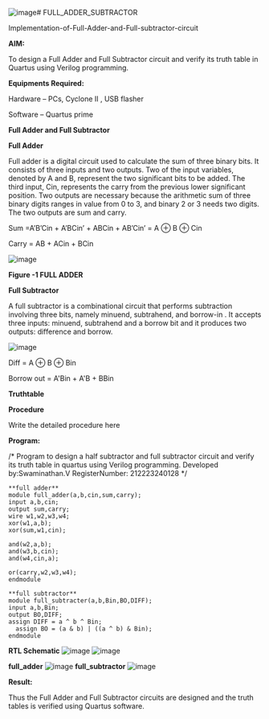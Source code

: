 ![image](https://github.com/SwaminathanV23000747/FULL_ADDER_SUBTRACTOR/assets/148931113/8952e675-3814-475d-825e-aabe22b5fd44)# FULL_ADDER_SUBTRACTOR

Implementation-of-Full-Adder-and-Full-subtractor-circuit

**AIM:**

To design a Full Adder and Full Subtractor circuit and verify its truth table in Quartus using Verilog programming.

**Equipments Required:**

Hardware – PCs, Cyclone II , USB flasher

Software – Quartus prime

**Full Adder and Full Subtractor**

**Full Adder**

Full adder is a digital circuit used to calculate the sum of three binary bits. It consists of three inputs and two outputs. Two of the input variables, denoted by A and B, represent the two significant bits to be added. The third input, Cin, represents the carry from the previous lower significant position. Two outputs are necessary because the arithmetic sum of three binary digits ranges in value from 0 to 3, and binary 2 or 3 needs two digits. The two outputs are sum and carry.

Sum =A’B’Cin + A’BCin’ + ABCin + AB’Cin’ = A ⊕ B ⊕ Cin 

Carry = AB + ACin + BCin

![image](https://github.com/naavaneetha/FULL_ADDER_SUBTRACTOR/assets/154305477/0f30ba51-5ffb-4198-845f-18e054f675e7)

**Figure -1 FULL ADDER**

**Full Subtractor**

A full subtractor is a combinational circuit that performs subtraction involving three bits, namely minuend, subtrahend, and borrow-in . It accepts three inputs: minuend, subtrahend and a borrow bit and it produces two outputs: difference and borrow.

![image](https://github.com/naavaneetha/FULL_ADDER_SUBTRACTOR/assets/154305477/02b24f51-ab51-4304-9ad6-7b81ffc1ead5)

Diff = A ⊕ B ⊕ Bin 

Borrow out = A'Bin + A'B + BBin

**Truthtable**

**Procedure**

Write the detailed procedure here

**Program:**

/* Program to design a half subtractor and full subtractor circuit and verify its truth table in quartus using Verilog programming. Developed by:Swaminathan.V RegisterNumber: 212223240128
*/
```
**full adder**
module full_adder(a,b,cin,sum,carry);
input a,b,cin;
output sum,carry;
wire w1,w2,w3,w4;       
xor(w1,a,b);
xor(sum,w1,cin);        

and(w2,a,b);
and(w3,b,cin);
and(w4,cin,a);

or(carry,w2,w3,w4);
endmodule

**full subtractor**
module full_subtracter(a,b,Bin,BO,DIFF);
input a,b,Bin;
output BO,DIFF;
assign DIFF = a ^ b ^ Bin;
  assign BO = (a & b) | ((a ^ b) & Bin);
endmodule
```

**RTL Schematic**
![image](https://github.com/SwaminathanV23000747/FULL_ADDER_SUBTRACTOR/assets/148931113/e4f901ee-97ee-4010-8dca-0931e449f068)
![image](https://github.com/SwaminathanV23000747/FULL_ADDER_SUBTRACTOR/assets/148931113/24523dc2-a56d-4d72-89b1-5fb03d51a852)

**full_adder**
![image](https://github.com/SwaminathanV23000747/FULL_ADDER_SUBTRACTOR/assets/148931113/826881c4-5f6f-4776-8814-96b88f656248)
**full_subtractor**
![image](https://github.com/SwaminathanV23000747/FULL_ADDER_SUBTRACTOR/assets/148931113/493481d4-6e2a-4c71-bdd5-34a5279c5f08)


**Result:**

Thus the Full Adder and Full Subtractor circuits are designed and the truth tables is verified using Quartus software.




